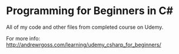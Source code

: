 # Programming for Beginners in C#
All of my code and other files from completed course on Udemy.

For more info:
http://andrewrgoss.com/learning/udemy_csharp_for_beginners/
